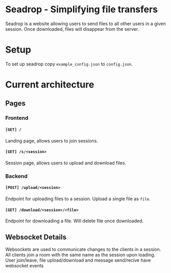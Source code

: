 # Seadrop - Simplifying file transfers

Seadrop is a website allowing users to send files to all other users in a given session.
Once downloaded, files will disappear from the server.

# Setup

To set up seadrop copy `example_config.json` to `config.json`.
<!-- Remember to add a secret key, you can generate one using `os.urandom(24).hex`. -->

# Current architecture

## Pages

### Frontend

#### `[GET] /`
Landing page, allows users to join sessions.

#### `[GET] /s/<session>`
Session page, allows users to upload and download files.

### Backend

#### `[POST] /upload/<session>`
Endpoint for uploading files to a session.
Upload a single file as `file`.

#### `[GET] /download/<session>/<file>`
Endpoint for downloading a file.
Will delete file once downloaded.

## Websocket Details

Websockets are used to communicate changes to the clients in a session. All clients join a room with the same name as the session upon loading. User join/leave, file upload/download and message send/recive have websocket events